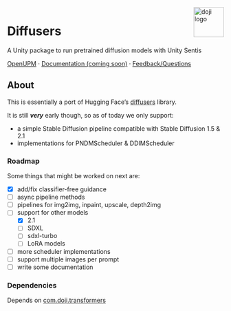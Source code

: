 <a href="https://www.doji-tech.com/">
  <img src="https://www.doji-tech.com/assets/favicon.ico" alt="doji logo" title="Doji" align="right" height="70" />
</a>

# Diffusers
A Unity package to run pretrained diffusion models with Unity Sentis

[OpenUPM] · [Documentation (coming soon)] · [Feedback/Questions]

## About

This is essentially a port of Hugging Face’s [diffusers] library.

It is still ***very*** early though, so as of today we only support:
- a simple Stable Diffusion pipeline compatible with Stable Diffusion 1.5 & 2.1
- implementations for PNDMScheduler & DDIMScheduler

### Roadmap
Some things that might be worked on next are:
- [x] add/fix classifier-free guidance
- [ ] async pipeline methods
- [ ] pipelines for img2img, inpaint, upscale, depth2img
- [ ] support for other models
  - [x] 2.1
  - [ ] SDXL
  - [ ] sdxl-turbo
  - [ ] LoRA models
- [ ] more scheduler implementations
- [ ] support multiple images per prompt
- [ ] write some documentation

### Dependencies
Depends on [com.doji.transformers]

[OpenUPM]: https://openupm.com/packages/com.doji.diffusers
[Documentation (coming soon)]: https://github.com/julienkay/com.doji.diffusers
[Feedback/Questions]: https://discussions.unity.com/t/stable-diffusion-diffusers-transformers-package/332701
[diffusers]: https://github.com/huggingface/diffusers
[com.doji.transformers]: https://github.com/julienkay/com.doji.transformers
